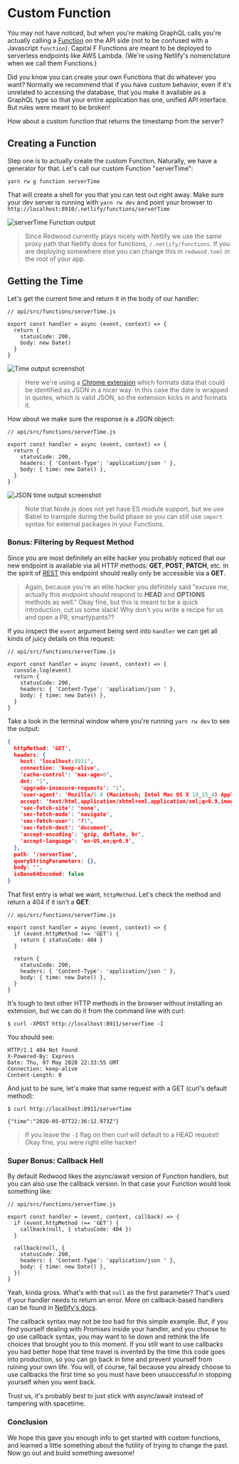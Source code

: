 # Custom Function

You may not have noticed, but when you're making GraphQL calls you're actually calling a [Function](https://docs.netlify.com/functions/overview/) on the API side (not to be confused with a Javascript `function`). Capital F Functions are meant to be deployed to serverless endpoints like AWS Lambda. (We're using Netlify's nomenclature when we call them Functions.)

Did you know you can create your own Functions that do whatever you want? Normally we recommend that if you have custom behavior, even if it's unrelated to accessing the database, that you make it available as a GraphQL type so that your entire application has one, unified API interface. But rules were meant to be broken!

How about a custom function that returns the timestamp from the server?

## Creating a Function

Step one is to actually create the custom Function. Naturally, we have a generator for that. Let's call our custom Function "serverTime":

```terminal
yarn rw g function serverTime
```

That will create a shell for you that you can test out right away. Make sure your dev server is running with `yarn rw dev` and point your browser to `http://localhost:8910/.netlify/functions/serverTime`

![serverTime Function output](https://user-images.githubusercontent.com/300/81349715-69462700-9075-11ea-87c0-a8a1c564a1b6.png)

> Since Redwood currently plays nicely with Netlify we use the same proxy path that Netlify does for functions, `/.netlify/functions`. If you are deploying somewhere else you can change this in  `redwood.toml` in the root of your app.

## Getting the Time

Let's get the current time and return it in the body of our handler:

```javascript{6}
// api/src/functions/serverTime.js

export const handler = async (event, context) => {
  return {
    statusCode: 200,
    body: new Date()
  }
}
```

![Time output screenshot](https://user-images.githubusercontent.com/300/81352089-87faec80-907a-11ea-96f7-bb05345a86d7.png)

> Here we're using a [Chrome extension](https://chrome.google.com/webstore/detail/json-viewer/gbmdgpbipfallnflgajpaliibnhdgobh) which formats data that could be identified as JSON in a nicer way. In this case the date is wrapped in quotes, which is valid JSON, so the extension kicks in and formats it.

How about we make sure the response is a JSON object:

```javascript{6-7}
// api/src/functions/serverTime.js

export const handler = async (event, context) => {
  return {
    statusCode: 200,
    headers: { 'Content-Type': 'application/json ' },
    body: { time: new Date() },
  }
}
```

![JSON time output screenshot](https://user-images.githubusercontent.com/300/81352131-9fd27080-907a-11ea-8db0-6308a4c48b5f.png)

> Note that Node.js does not yet have ES module support, but we use Babel to transpile during the build phase so you can still use `import` syntax for external packages in your Functions.

### Bonus: Filtering by Request Method

Since you are most definitely an elite hacker you probably noticed that our new endpoint is available via all HTTP methods: **GET**, **POST**, **PATCH**, etc. In the spirit of [REST](https://www.codecademy.com/articles/what-is-rest) this endpoint should really only be accessible via a **GET**.

> Again, because you're an elite hacker you definitely said "excuse me, actually this endpoint should respond to **HEAD** and **OPTIONS** methods as well." Okay fine, but this is meant to be a quick introduction, cut us some slack! Why don't you write a recipe for us and open a PR, smartypants??

If you inspect the `event` argument being sent into `handler` we can get all kinds of juicy details on this request:

```javascript{4}
// api/src/functions/serverTime.js

export const handler = async (event, context) => {
  console.log(event)
  return {
    statusCode: 200,
    headers: { 'Content-Type': 'application/json ' },
    body: { time: new Date() },
  }
}
```

Take a look in the terminal window where you're running `yarn rw dev` to see the output:

```json
{
  httpMethod: 'GET',
  headers: {
    host: 'localhost:8911',
    connection: 'keep-alive',
    'cache-control': 'max-age=0',
    dnt: '1',
    'upgrade-insecure-requests': '1',
    'user-agent': 'Mozilla/5.0 (Macintosh; Intel Mac OS X 10_15_4) AppleWebKit/537.36 (KHTML, like Gecko) Chrome/81.0.4044.129 Safari/537.36',
    accept: 'text/html,application/xhtml+xml,application/xml;q=0.9,image/webp,image/apng;q=0.8,application/signed-exchange;v=b3;q=0.9',
    'sec-fetch-site': 'none',
    'sec-fetch-mode': 'navigate',
    'sec-fetch-user': '?1',
    'sec-fetch-dest': 'document',
    'accept-encoding': 'gzip, deflate, br',
    'accept-language': 'en-US,en;q=0.9',
  },
  path: '/serverTime',
  queryStringParameters: {},
  body: '',
  isBase64Encoded: false
}
```

That first entry is what we want, `httpMethod`. Let's check the method and return a 404 if it isn't a **GET**:

```javascript{4-6}
// api/src/functions/serverTime.js

export const handler = async (event, context) => {
  if (event.httpMethod !== 'GET') {
    return { statusCode: 404 }
  }

  return {
    statusCode: 200,
    headers: { 'Content-Type': 'application/json ' },
    body: { time: new Date() },
  }
}
```

It's tough to test other HTTP methods in the browser without installing an extension, but we can do it from the command line with curl:

```terminal
$ curl -XPOST http://localhost:8911/serverTime -I
```

You should see:

```terminal
HTTP/1.1 404 Not Found
X-Powered-By: Express
Date: Thu, 07 May 2020 22:33:55 GMT
Connection: keep-alive
Content-Length: 0
```

And just to be sure, let's make that same request with a GET (curl's default method):

```terminal
$ curl http://localhost:8911/serverTime
```

```
{"time":"2020-05-07T22:36:12.973Z"}
```

> If you leave the `-I` flag on then curl will default to a HEAD request! Okay fine, you were right elite hacker!

### Super Bonus: Callback Hell

By default Redwood likes the async/await version of Function handlers, but you can also use the callback version. In that case your Function would look something like:

```javascript{3,5,8,12}
// api/src/functions/serverTime.js

export const handler = (event, context, callback) => {
  if (event.httpMethod !== 'GET') {
    callback(null, { statusCode: 404 })
  }

  callback(null, {
    statusCode: 200,
    headers: { 'Content-Type': 'application/json ' },
    body: { time: new Date() },
  })
}
```

Yeah, kinda gross. What's with that `null` as the first parameter? That's used if your handler needs to return an error. More on callback-based handlers can be found in [Netlify's docs](https://docs.netlify.com/functions/build-with-javascript/#format).

The callback syntax may not be *too* bad for this simple example. But, if you find yourself dealing with Promises inside your handler, and you choose to go use callback syntax, you may want to lie down and rethink the life choices that brought you to this moment. If you still want to use callbacks you had better hope that time travel is invented by the time this code goes into production, so you can go back in time and prevent yourself from ruining your own life. You will, of course, fail because you already choose to use callbacks the first time so you must have been unsuccessful in stopping yourself when you went back.

Trust us, it's probably best to just stick with async/await instead of tampering with spacetime.

### Conclusion

We hope this gave you enough info to get started with custom functions, and learned a little something about the futility of trying to change the past. Now go out and build something awesome!
